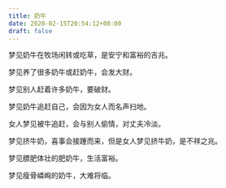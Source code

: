 ```yaml
---
title: 奶牛
date: 2020-02-15T20:54:12+08:00
draft: false
---
```


梦见奶牛在牧场闲转或吃草，是安宁和富裕的吉兆。<br>


梦见养了很多奶牛或赶奶牛，会发大财。<br>


梦见别人赶着许多奶牛，要破财。<br>


梦见奶牛追赶自己，会因为女人而名声扫地。<br>


女人梦见被牛追赶，会与别人偷情，对丈夫冷淡。<br>


梦见挤牛奶，喜事会接踵而来，但是女人梦见挤牛奶，是不祥之兆。<br>


梦见膘肥体壮的肥奶牛，生活富裕。<br>


梦见瘦骨嶙峋的奶牛，大难将临。<br>
